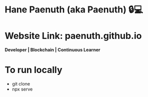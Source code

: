 # Hane Paenuth (aka Paenuth) 🔒💻

# Website Link: paenuth.github.io

**Developer | Blockchain | Continuous Learner**

# To run locally
- git clone
- npx serve
